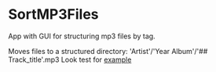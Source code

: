 # SortMP3Files

App with GUI for structuring mp3 files by tag. 

Moves files to a structured directory: 'Artist'/'Year Album'/'## Track_title'.mp3
Look test for [example](https://github.com/bigspawn/SortMP3Files/blob/master/src/test/java/com/bigspawn/AppTest.java)
